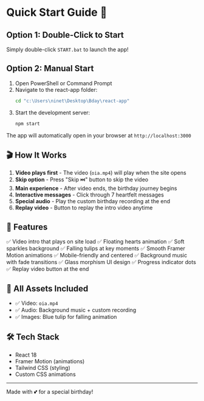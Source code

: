 # Quick Start Guide 🚀

## Option 1: Double-Click to Start
Simply double-click `START.bat` to launch the app!

## Option 2: Manual Start
1. Open PowerShell or Command Prompt
2. Navigate to the react-app folder:
   ```bash
   cd "c:\Users\ninet\Desktop\Bday\react-app"
   ```
3. Start the development server:
   ```bash
   npm start
   ```

The app will automatically open in your browser at `http://localhost:3000`

## 🎬 How It Works

1. **Video plays first** - The video (`oia.mp4`) will play when the site opens
2. **Skip option** - Press "Skip ⏭️" button to skip the video
3. **Main experience** - After video ends, the birthday journey begins
4. **Interactive messages** - Click through 7 heartfelt messages
5. **Special audio** - Play the custom birthday recording at the end
6. **Replay video** - Button to replay the intro video anytime

## 📱 Features

✅ Video intro that plays on site load
✅ Floating hearts animation
✅ Soft sparkles background
✅ Falling tulips at key moments
✅ Smooth Framer Motion animations
✅ Mobile-friendly and centered
✅ Background music with fade transitions
✅ Glass morphism UI design
✅ Progress indicator dots
✅ Replay video button at the end

## 🎨 All Assets Included

- ✅ Video: `oia.mp4`
- ✅ Audio: Background music + custom recording
- ✅ Images: Blue tulip for falling animation

## 🛠️ Tech Stack

- React 18
- Framer Motion (animations)
- Tailwind CSS (styling)
- Custom CSS animations

---

Made with 💕 for a special birthday!
